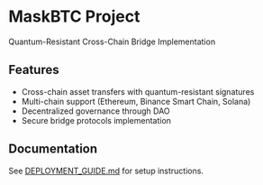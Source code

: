# MaskBTC Project
Quantum-Resistant Cross-Chain Bridge Implementation

## Features
- Cross-chain asset transfers with quantum-resistant signatures
- Multi-chain support (Ethereum, Binance Smart Chain, Solana)
- Decentralized governance through DAO
- Secure bridge protocols implementation

## Documentation
See [DEPLOYMENT_GUIDE.md](DEPLOYMENT_GUIDE.md) for setup instructions.
